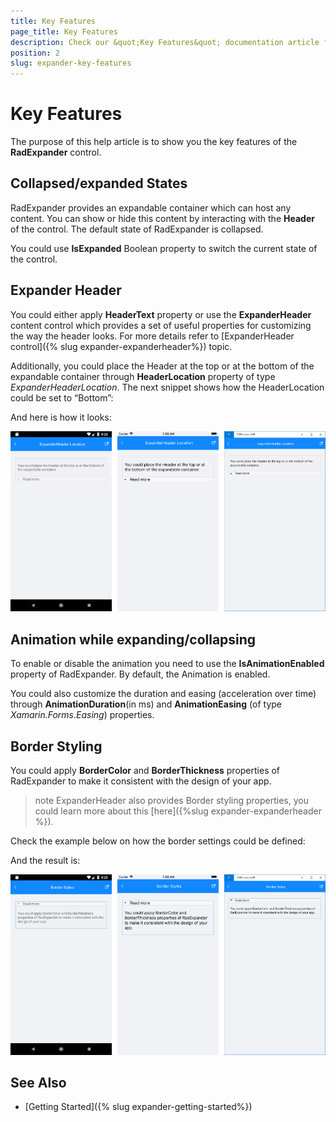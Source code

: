 ```yaml
---
title: Key Features
page_title: Key Features
description: Check our &quot;Key Features&quot; documentation article for Telerik Expander for Xamarin control.
position: 2
slug: expander-key-features
---
```


# Key Features

The purpose of this help article is to show you the key features of the **RadExpander** control. 

## Collapsed/expanded States

RadExpander provides an expandable container which can host any content. You can show or hide this content by interacting with the **Header** of the control. The default state of RadExpander is collapsed.

You could use **IsExpanded** Boolean property to switch the current state of the control.

## Expander Header

You could either apply **HeaderText** property or use the **ExpanderHeader** content control which provides a set of useful properties for customizing the way the header looks. For more details refer to [ExpanderHeader control]({% slug expander-expanderheader%}) topic.

Additionally, you could place the Header at the top or at the bottom of the expandable container through **HeaderLocation** property of type *ExpanderHeaderLocation*. The next snippet shows how the HeaderLocation could be set to “Bottom”:

<snippet id='expander-features-headerlocation'/>

And here is how it looks:

![RadExpander HeaderLocation](images/expander_features_headerlocation.png)

## Animation while expanding/collapsing

To enable or disable the animation you need to use the **IsAnimationEnabled** property of RadExpander. By default, the Animation is enabled.

You could also customize the duration and easing (acceleration over time) through **AnimationDuration**(in ms) and **AnimationEasing** (of type *Xamarin.Forms.Easing*) properties.

## Border Styling

You could apply **BorderColor** and **BorderThickness** properties of RadExpander to make it consistent with the design of your app.

>note ExpanderHeader also provides Border styling properties, you could learn more about this [here]({%slug expander-expanderheader %}).

Check the example below on how the border settings could be defined:

<snippet id='expander-features-borderstyling'/>

And the result is:

![RadExpander Border Styles](images/expander_borderstyles.png)

## See Also

- [Getting Started]({% slug expander-getting-started%})
